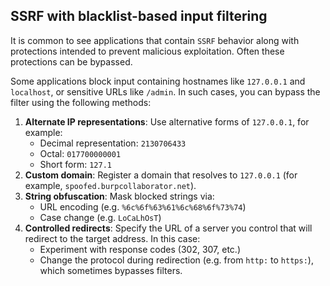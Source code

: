 ## SSRF with blacklist-based input filtering
It is common to see applications that contain `SSRF` behavior along with protections intended to prevent malicious exploitation. Often these protections can be bypassed.

Some applications block input containing hostnames like `127.0.0.1` and `localhost`, or sensitive URLs like `/admin`. In such cases, you can bypass the filter using the following methods:
1. **Alternate IP representations**:
    Use alternative forms of `127.0.0.1`, for example:
    - Decimal representation: `2130706433`
    - Octal: `017700000001`
    - Short form: `127.1`
2. **Custom domain**:
    Register a domain that resolves to `127.0.0.1` (for example, `spoofed.burpcollaborator.net`).
3. **String obfuscation**:
    Mask blocked strings via:
    - URL encoding (e.g. `%6c%6f%63%61%6c%68%6f%73%74`)
    - Case change (e.g. `LoCaLhOsT`)
4. **Controlled redirects**:
    Specify the URL of a server you control that will redirect to the target address. In this case:
    - Experiment with response codes (302, 307, etc.)
    - Change the protocol during redirection (e.g. from `http:` to `https:`), which sometimes bypasses filters.